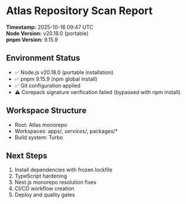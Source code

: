 # Atlas Repository Scan Report

**Timestamp:** 2025-10-16 09:47 UTC  
**Node Version:** v20.18.0 (portable)  
**pnpm Version:** 9.15.9

## Environment Status
- ✅ Node.js v20.18.0 (portable installation)
- ✅ pnpm 9.15.9 (npm global install)
- ✅ Git configuration applied
- ⚠️ Corepack signature verification failed (bypassed with npm install)

## Workspace Structure
- Root: Atlas monorepo
- Workspaces: apps/*, services/*, packages/*
- Build system: Turbo

## Next Steps
1. Install dependencies with frozen lockfile
2. TypeScript hardening
3. Next.js monorepo resolution fixes
4. CI/CD workflow creation
5. Deploy and quality gates